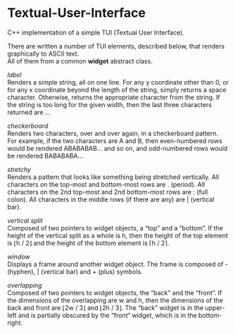 # Textual-User-Interface

C++ implementation of a simple TUI (Textual User Interface).

There are written a number of TUI elements, described below, that renders graphically to ASCII text.  
All of them from a common **widget** abstract class.

*label*  
Renders a simple string, all on one line. For any y coordinate other than 0, or for any x coordinate
beyond the length of the string, simply returns a space character. Otherwise, returns the appropriate
character from the string. If the string is too long for the given width, then the last three characters
returned are ...

*checkerboard*  
Renders two characters, over and over again, in a checkerboard pattern. For example, if
the two characters are A and B, then even-numbered rows would be rendered ABABABAB... and so on,
and odd-numbered rows would be rendered BABABABA...

*stretchy*  
Renders a pattern that looks like something being stretched vertically. All characters on the
top-most and bottom-most rows are . (period). All characters on the 2nd top-most and 2nd bottom-most rows are : (full colon). All characters in the middle rows (if there are any) are | (vertical bar). 

*vertical split*  
Composed of two pointers to widget objects, a “top” and a “bottom”. If the height of
the vertical split as a whole is h, then the height of the top element is ⌊h / 2⌋ and the height of the bottom element is ⌈h / 2⌉.

*window*  
Displays a frame around another widget object. The frame is composed of - (hyphen), | (vertical bar) and + (plus) symbols. 

*overlapping*  
Composed of two pointers to widget objects, the “back” and the “front”. If the dimensions of the overlapping are w and h, then the dimensions of the back and front are ⌊2w / 3⌋ and ⌊2h / 3⌋. The “back” widget is in the upper-left and is partially obscured by the “front“ widget, which is in the bottom-right.

